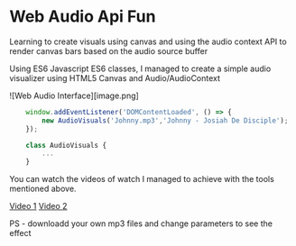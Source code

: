# Web Audio Api Fun
Learning to create visuals using canvas and using the audio context API to render canvas bars based on the audio source buffer

Using ES6 Javascript ES6 classes, I managed to create a simple audio visualizer using HTML5 Canvas and Audio/AudioContext

![Web Audio Interface][image.png]

```javascript
    window.addEventListener('DOMContentLoaded', () => {
        new AudioVisuals('Johnny.mp3','Johnny - Josiah De Disciple');
    });

    class AudioVisuals {
        ...
    }
```

You can watch the videos of watch I managed to achieve with the tools mentioned above.

[Video 1](https://host.phylls.org/videos/Web-Audio-Player.mp4)
[Video 2](surfin-on-sine-wave.mp4)

PS - downloadd your own mp3 files and change parameters to see the effect
